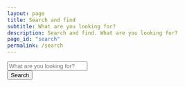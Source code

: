 ```yaml
---
layout: page
title: Search and find
subtitle: What are you looking for?
description: Search and find. What are you looking for?
page_id: "search"
permalink: /search
---
```


<div class="field has-addons">
    <div class="control is-expanded">
        <input type="search" id="search-input" placeholder="What are you looking for?" class="input is-large">
    </div>
    <div class="control">
        <button id="search-button" class="button is-large">Search</button>
    </div>
</div>

<div id="suggestions-container" class="dropdown is-active">
    <div id="suggestions-menu" class="dropdown-menu" role="menu">
        <div class="dropdown-content">
        </div>
    </div>
</div>

<div id="search-results" class="content">
</div>

<script src="https://cdn.jsdelivr.net/gh/nextapps-de/flexsearch@0.8/dist/flexsearch.bundle.min.js"></script>

<script>
    (function() {
        const allSearchFields = ["document", "section", "content", "url", "date", "category", "tags"];

        const searchInput = document.getElementById('search-input');
        const searchResultsContainer = document.getElementById('search-results');
        
        // New elements for the suggestion feature
        const suggestionsContainer = document.getElementById('suggestions-container');
        const suggestionsMenu = document.querySelector('#suggestions-container .dropdown-content');
        const suggestionLimit = 5; // How many suggestions to show at a time

        // Step 1: Set initial placeholder and disable the input
        searchInput.placeholder = "Loading search data…";
        searchInput.disabled = true;

        // Initialize a container for multiple FlexSearch indexes
        const indexes = {};
        const languages = {
            'en': '/search.json',
            'de': '/de/search.json'
        };

        // Determine the current language from the URL or a global variable
        const currentLang = window.location.pathname.startsWith('/de/') ? 'de' : 'en';

        // Function to create a new FlexSearch index for a given language
        function createIndex(lang) {
            return new FlexSearch.Document({
                document: {
                    id: "url",
                    index: allSearchFields,
                    store: allSearchFields
                },
                tokenize: "full",
                encoder: FlexSearch.Charset.LatinSoundex,
                cache: true,
                context: true,
                lang: lang
            });
        }

        let filesToLoad = Object.keys(languages).map(lang => languages[lang]);
        let filesLoaded = 0;

        // Function to check if all files are loaded
        function checkIfReady() {
            filesLoaded++;
            if (filesLoaded === filesToLoad.length) {
                searchInput.placeholder = "What are you looking for?";
                searchInput.disabled = false;
                
                // Add event listeners AFTER the indexes are ready
                document.getElementById('search-button').addEventListener('click', performSearch);
                searchInput.addEventListener('keydown', (event) => {
                    if (event.key === 'Enter') {
                        event.preventDefault();
                        performSearch();
                    }
                });

                // New event listener for suggestions
                searchInput.addEventListener('input', (event) => {
                    const query = event.target.value.trim();
                    if (query.length > 2) { // Only show suggestions after 3 characters
                        showSuggestions(query);
                    } else {
                        hideSuggestions();
                    }
                });

                // Hide suggestions when clicking outside
                document.addEventListener('click', (event) => {
                    if (!suggestionsContainer.contains(event.target) && event.target !== searchInput) {
                        hideSuggestions();
                    }
                });

                // Clear suggestions when the search input is focused, if it was hidden
                searchInput.addEventListener('focus', (event) => {
                    const query = event.target.value.trim();
                    if (query.length > 2) {
                        showSuggestions(query);
                    }
                });
            }
        }

        // Fetch the search.json files and populate the correct index
        Object.keys(languages).forEach(lang => {
            const url = languages[lang];
            indexes[lang] = createIndex(lang); // Create an index for each language
            
            fetch(url)
                .then(response => {
                    if (!response.ok) {
                        throw new Error(`HTTP error! status: ${response.status}`);
                    }
                    return response.json();
                })
                .then(data => {
                    data.forEach(item => {
                        if (item.url) {
                            indexes[lang].add(item);
                        } else {
                            console.warn(`Item missing URL in ${url}, skipping for FlexSearch index:`, item);
                        }
                    });
                    checkIfReady();
                })
                .catch(error => {
                    console.error(`Error fetching or parsing ${url}:`, error);
                    searchResultsContainer.innerHTML = '<p>Error loading search data. Some results may be missing. You can still search, but not all data might be available. Please try reloading the page.</p>';
                    checkIfReady();
                });
        });

        // Function to perform search across all indexes
        function performSearch() {
            const query = searchInput.value.trim();
            if (query.length === 0) {
                searchResultsContainer.innerHTML = '<p>Results will appear here.</p>';
                return;
            }
            if (typeof query !== 'string' || query.length === 0) {
                console.warn("Invalid search query received (not a non-empty string):", query);
                searchResultsContainer.innerHTML = '<p>Please enter a valid search term.</p>';
                return;
            }

            // Hide suggestions when a full search is performed
            hideSuggestions();

            let allResults = [];
            
            // Step 1 (Crucial Change): Search the current language index first.
            const currentLangIndex = indexes[currentLang];
            if (currentLangIndex) {
                const rawResults = currentLangIndex.search(query, {
                    limit: 99,
                    enrich: true
                });
                
                rawResults.forEach(fieldResult => {
                    if (fieldResult && fieldResult.result) {
                        fieldResult.result.forEach(r => {
                            const doc = currentLangIndex.get(r.id);
                            if (doc) {
                                // Add a higher score for results from the current language
                                allResults.push({ id: r.id, doc: doc, score: r.score - 1000, lang: currentLang });
                            }
                        });
                    }
                });
            }

            // Step 2: Search other language indexes.
            Object.keys(indexes).forEach(lang => {
                if (lang !== currentLang) {
                    const otherLangIndex = indexes[lang];
                    const rawResults = otherLangIndex.search(query, {
                        limit: 99,
                        enrich: true
                    });
                    
                    rawResults.forEach(fieldResult => {
                        if (fieldResult && fieldResult.result) {
                            fieldResult.result.forEach(r => {
                                const doc = otherLangIndex.get(r.id);
                                if (doc) {
                                    allResults.push({ id: r.id, doc: doc, score: r.score, lang: lang });
                                }
                            });
                        }
                    });
                }
            });

            // Step 3: Sort the combined results by their relevance score.
            // Results from the current language will have a lower (better) score due to the -1000 offset.
            allResults.sort((a, b) => a.score - b.score);

            displayResults(allResults, query);
        }

        // New function to display suggestions
        function showSuggestions(query) {
            let suggestions = [];

            // Search the current language index first
            const currentLangIndex = indexes[currentLang];
            if (currentLangIndex) {
                const rawResults = currentLangIndex.search(query, { limit: suggestionLimit, enrich: true });
                rawResults.forEach(fieldResult => {
                    if (fieldResult && fieldResult.result) {
                        fieldResult.result.forEach(r => {
                            const doc = currentLangIndex.get(r.id);
                            if (doc) {
                                suggestions.push({ id: r.id, doc: doc, score: r.score });
                            }
                        });
                    }
                });
            }

            // Deduplicate suggestions and sort
            const uniqueSuggestions = [];
            const seenUrls = new Set();
            suggestions.forEach(suggestion => {
                if (suggestion.doc && !seenUrls.has(suggestion.doc.url)) {
                    uniqueSuggestions.push(suggestion);
                    seenUrls.add(suggestion.doc.url);
                }
            });
            uniqueSuggestions.sort((a, b) => a.score - b.score);

            if (uniqueSuggestions.length > 0) {
                let html = '';
                uniqueSuggestions.slice(0, suggestionLimit).forEach(item => {
                    const title = item.doc.document || 'No Title';
                    const url = item.doc.url || '#';
                    const snippet = item.doc.section || item.doc.content || '';
                    html += `
                        <a href="${url}" class="dropdown-item">
                            <p><strong>${applyHighlighting(title, query)}</strong></p>
                            <p class="is-size-7 has-text-grey-light">${generateContextualSnippet(snippet, query, 100, 20)}</p>
                        </a>
                    `;
                });
                suggestionsMenu.innerHTML = html;
                suggestionsContainer.classList.add('is-active');
            } else {
                hideSuggestions();
            }
        }

        function hideSuggestions() {
            suggestionsContainer.classList.remove('is-active');
            suggestionsMenu.innerHTML = '';
        }

        // The rest of the functions (displayResults, applyHighlighting, generateContextualSnippet) are unchanged as they handle the display logic, not the search engine's configuration.
        // They are provided here for completeness and can be copied and pasted from the original code.

        function displayResults(results, query) {
            if (typeof _paq !== 'undefined') {
                _paq.push(['trackSiteSearch', query, false, results.length]);
            }
            // Deduplicate results, as a single document may appear in multiple indexes
            const uniqueResults = [];
            const seenUrls = new Set();
            results.forEach(result => {
                if (result.doc && !seenUrls.has(result.doc.url)) {
                    uniqueResults.push(result);
                    seenUrls.add(result.doc.url);
                }
            });

            if (uniqueResults.length === 0) {
                searchResultsContainer.innerHTML = '<p>No results found.</p>';
                return;
            }
            let html = '<ul class="search-results-list">';
            uniqueResults.forEach(result => {
                const item = result.doc;
                if (!item) {
                    console.warn('Skipping search result with undefined document:', result);
                    return;
                }
                
                try {
                    let displayContentDictionary = {};
                    allSearchFields.forEach(field => {
                        const content = item[field];
                        if (content && typeof content === 'string' && content.length > 0) {
                            let displayedFieldContent;
                            if (field === 'content' || field === 'section') {
                                displayedFieldContent = generateContextualSnippet(content, query, 500, 80);
                            } else {
                                displayedFieldContent = applyHighlighting(content, query);
                                if (field !== 'url' && displayedFieldContent.length > 500) {
                                    displayedFieldContent = displayedFieldContent.substring(0, 500) + '…';
                                }
                            }
                            displayContentDictionary[field] = {
                                rawContent: displayedFieldContent
                            };
                        }
                    });

                    const title = displayContentDictionary.document?.rawContent || item.document || 'No Title';
                    const url = item.url || '#';
                    const sectionContent = displayContentDictionary.section?.rawContent || item.section || '';
                    const mainContent = displayContentDictionary.content?.rawContent || item.content || '';

                    html += `
                        <li class="box mb-4">
                            <p><a href="${url}"><strong>${title}</strong></a><br>${sectionContent}</p>
                            <p>${mainContent}</p>
                        </li>
                    `;
                } catch (error) {
                    console.error(`Error processing search result for URL: ${item.url || 'N/A'}. Displaying unformatted content.`, error);
                    html += `
                        <li class="box mb-4">
                            <p><a href="${item.url || '#'}"><strong>${item.document || 'No Title'}</strong></a><br>${item.section || ''}</p>
                            <p>${item.content || ''}</p>
                        </li>
                    `;
                }
            });
            html += '</ul>';
            searchResultsContainer.innerHTML = html;
        }

        function applyHighlighting(text, query) {
            if (!text || typeof text !== 'string' || !query || typeof query !== 'string' || query.trim().length === 0) {
                return text;
            }
            const escapedQuery = query.replace(/[.*+?^${}()|[\]\\]/g, '\\$&');
            const regex = new RegExp(`(${escapedQuery})`, 'gi');
            return text.replace(regex, '<mark>$1</mark>');
        }

        function generateContextualSnippet(fullText, query, totalSnippetLength = 250, contextChars = 80) {
            if (!fullText || typeof fullText !== 'string' || !query || typeof query !== 'string' || query.trim().length === 0) {
                return fullText.substring(0, totalSnippetLength) + (fullText.length > totalSnippetLength ? '…' : '');
            }
            const lowerText = fullText.toLowerCase();
            const lowerQuery = query.toLowerCase();
            const matchIndexes = [];
            const regex = new RegExp(`\\b${lowerQuery}\\b|${lowerQuery}`, 'g');
            let match;
            while ((match = regex.exec(lowerText)) !== null) {
                matchIndexes.push(match.index);
            }
            if (matchIndexes.length === 0) {
                return fullText.substring(0, totalSnippetLength) + (fullText.length > totalSnippetLength ? '…' : '');
            }
            const firstMatchIndex = matchIndexes[0];
            let start = Math.max(0, firstMatchIndex - contextChars);
            let end = Math.min(fullText.length, firstMatchIndex + lowerQuery.length + contextChars);
            if (end - start < totalSnippetLength) {
                end = Math.min(fullText.length, start + totalSnippetLength);
            }
            if (end - start < totalSnippetLength) {
                start = Math.max(0, end - totalSnippetLength);
            }
            let actualStart = start;
            let actualEnd = end;
            if (start > 0) {
                const spaceBefore = fullText.lastIndexOf(' ', start);
                if (spaceBefore !== -1) {
                    actualStart = spaceBefore + 1;
                }
            }
            if (end < fullText.length) {
                const spaceAfter = fullText.indexOf(' ', end);
                if (spaceAfter !== -1) {
                    actualEnd = spaceAfter;
                }
            }
            if (actualStart > actualEnd) { 
                actualStart = start; 
                actualEnd = end; 
            }
            let snippet = fullText.substring(actualStart, actualEnd);
            const prefix = actualStart > 0 ? '…' : '';
            const suffix = actualEnd < fullText.length ? '…' : '';
            return prefix + applyHighlighting(snippet, query) + suffix;
        }
    })();
</script>